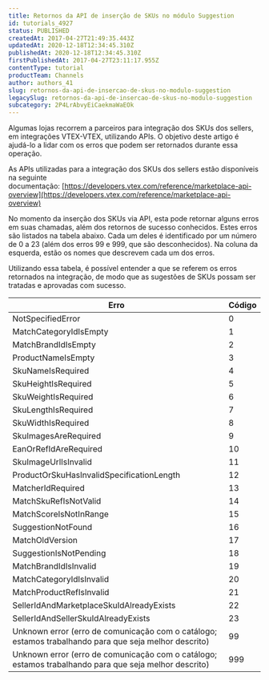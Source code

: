 ```yaml
---
title: Retornos da API de inserção de SKUs no módulo Suggestion
id: tutorials_4927
status: PUBLISHED
createdAt: 2017-04-27T21:49:35.443Z
updatedAt: 2020-12-18T12:34:45.310Z
publishedAt: 2020-12-18T12:34:45.310Z
firstPublishedAt: 2017-04-27T23:11:17.955Z
contentType: tutorial
productTeam: Channels
author: authors_41
slug: retornos-da-api-de-insercao-de-skus-no-modulo-suggestion
legacySlug: retornos-da-api-de-insercao-de-skus-no-modulo-suggestion
subcategory: 2P4LrAbvyEiCaekmaWaEOk
---
```


Algumas lojas recorrem a parceiros para integração dos SKUs dos sellers, em integrações VTEX-VTEX, utilizando APIs. O objetivo deste artigo é ajudá-lo a lidar com os erros que podem ser retornados durante essa operação.

As APIs utilizadas para a integração dos SKUs dos sellers estão disponíveis na seguinte documentação: [https://developers.vtex.com/reference/marketplace-api-overview](https://developers.vtex.com/reference/marketplace-api-overview)

No momento da inserção dos SKUs via API, esta pode retornar alguns erros em suas chamadas, além dos retornos de sucesso conhecidos. Estes erros são listados na tabela abaixo. Cada um deles é identificado por um número de 0 a 23 (além dos erros 99 e 999, que são desconhecidos). Na coluna da esquerda, estão os nomes que descrevem cada um dos erros.

Utilizando essa tabela, é possível entender a que se referem os erros retornados na integração, de modo que as sugestões de SKUs possam ser tratadas e aprovadas com sucesso.

| Erro     | Código     |
| ---------- | ---------- |
| NotSpecifiedError     | 0     |
| MatchCategoryIdIsEmpty       | 1       |
| MatchBrandIdIsEmpty       | 2       |
| ProductNameIsEmpty       | 3       |
| SkuNameIsRequired       | 4       |
| SkuHeightIsRequired       | 5       |
| SkuWeightIsRequired       | 6       |
| SkuLengthIsRequired       | 7       |
| SkuWidthIsRequired       | 8       |
| SkuImagesAreRequired       | 9       |
| EanOrRefIdAreRequired       | 10       |
| SkuImageUrlIsInvalid       | 11       |
| ProductOrSkuHasInvalidSpecificationLength       | 12       |
| MatcherIdRequired       | 13       |
| MatchSkuRefIsNotValid       | 14       |
| MatchScoreIsNotInRange       | 15       |
| SuggestionNotFound       | 16       |
| MatchOldVersion       | 17       |
| SuggestionIsNotPending       | 18       |
| MatchBrandIdIsInvalid       | 19       |
| MatchCategoryIdIsInvalid       | 20       |
| MatchProductRefIsInvalid       | 21       |
| SellerIdAndMarketplaceSkuIdAlreadyExists       | 22       |
| SellerIdAndSellerSkuIdAlreadyExists       | 23       |
| Unknown error (erro de comunicação com o catálogo; estamos trabalhando para que seja melhor descrito)       | 99       |
| Unknown error (erro de comunicação com o catálogo; estamos trabalhando para que seja melhor descrito)       | 999       |
